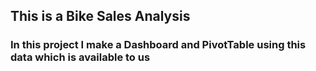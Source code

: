## This is a Bike Sales Analysis
### In this project I make a Dashboard and PivotTable using this data which is available to us
